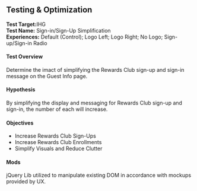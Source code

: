 # <h2>Testing & Optimization</h2>
<strong>Test Target:</strong>IHG<br>
<strong>Test Name:</strong> Sign-in/Sign-Up Simplification<br>
<strong>Experiences:</strong> Default (Control); Logo Left; Logo Right; No Logo; Sign-up/Sign-in Radio

<h4>Test Overview</h4>
Determine the imact of simplifying the Rewards Club sign-up and sign-in message on the Guest Info page.

<h4>Hypothesis</h4>
By simplifying the display and messaging for Rewards Club sign-up and sign-in, the number of each will increase.

<h4>Objectives</h4>
<ul>
	<li>Increase Rewards Club Sign-Ups</li>
	<li>Increase Rewards Club Enrollments</li>
	<li>Simplify Visuals and Reduce Clutter</li>
</ul>

<h4>Mods</h4>
jQuery Lib utilized to manipulate existing DOM in accordance with mockups provided by UX.

